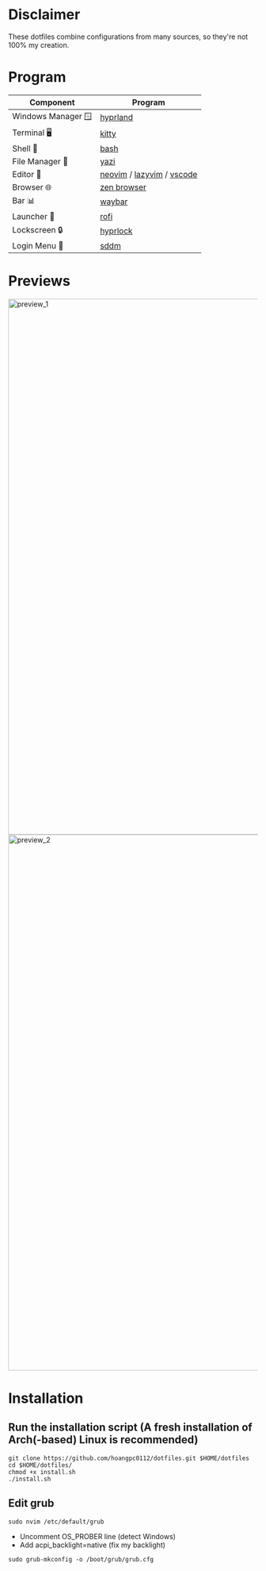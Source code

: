 # Disclaimer

These dotfiles combine configurations from many sources, so they're not 100% my creation.

# Program

| Component          | Program                                                                                    |
| ------------------ | ------------------------------------------------------------------------------------------ |
| Windows Manager 🪟 | [hyprland](https://github.com/hyprwm/Hyprland)                                             |
| Terminal 🖥️        | [kitty](https://github.com/kovidgoyal/kitty)                                               |
| Shell 🐚           | [bash](https://github.com/bminor/bash)                                                     |
| File Manager 📁    | [yazi](https://github.com/sxyazi/yazi)                                            |
| Editor 📝          | [neovim](https://github.com/neovim/neovim) / [lazyvim](https://github.com/LazyVim/LazyVim) / [vscode](https://github.com/microsoft/vscode) |
| Browser 🌐         | [zen browser](https://github.com/zen-browser/desktop)                                      |
| Bar 📊             | [waybar](https://github.com/Alexays/Waybar)                                                |
| Launcher 🚀        | [rofi](https://github.com/davatorium/rofi)                                                 |
| Lockscreen 🔒      | [hyprlock](https://github.com/hyprwm/hyprlock)                                             |
| Login Menu 🚪      | [sddm](https://github.com/sddm/sddm)                                                       |

# Previews

<img width="1920" height="1080" alt="preview_1" src="https://github.com/user-attachments/assets/1e679dfd-86a1-49bf-8cc4-91f56211265d" />
<img width="1920" height="1080" alt="preview_2" src="https://github.com/user-attachments/assets/5dff1b95-426f-4e6f-a4ed-369b06329f51" />

# Installation

## Run the installation script (A fresh installation of Arch(-based) Linux is recommended)

```
git clone https://github.com/hoangpc0112/dotfiles.git $HOME/dotfiles
cd $HOME/dotfiles/
chmod +x install.sh
./install.sh
```

## Edit grub

```
sudo nvim /etc/default/grub
```

- Uncomment OS_PROBER line (detect Windows)
- Add acpi_backlight=native (fix my backlight)

```
sudo grub-mkconfig -o /boot/grub/grub.cfg
```
